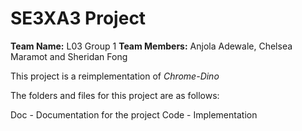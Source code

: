 # SE3XA3 Project
**Team Name:** L03 Group 1
**Team Members:** Anjola Adewale, Chelsea Maramot and Sheridan Fong

This project is a reimplementation of _Chrome-Dino_

The folders and files for this project are as follows:

Doc - Documentation for the project
Code - Implementation


